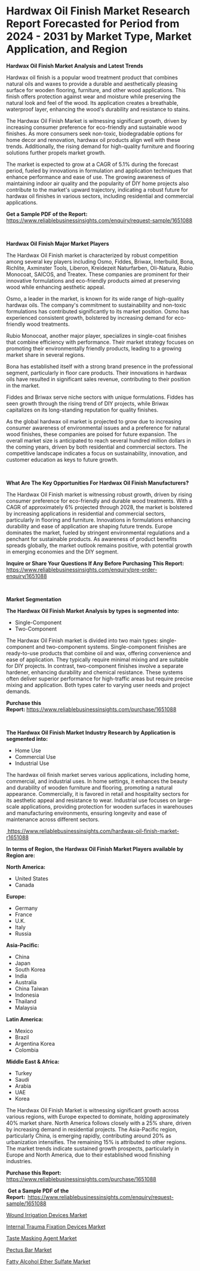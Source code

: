 <p><h1>Hardwax Oil Finish Market Research Report Forecasted for Period from 2024 -  2031 by Market Type, Market Application, and Region</h1></p><p><strong>Hardwax Oil Finish Market Analysis and Latest Trends</strong></p>
<p><p>Hardwax oil finish is a popular wood treatment product that combines natural oils and waxes to provide a durable and aesthetically pleasing surface for wooden flooring, furniture, and other wood applications. This finish offers protection against wear and moisture while preserving the natural look and feel of the wood. Its application creates a breathable, waterproof layer, enhancing the wood's durability and resistance to stains.</p><p>The Hardwax Oil Finish Market is witnessing significant growth, driven by increasing consumer preference for eco-friendly and sustainable wood finishes. As more consumers seek non-toxic, biodegradable options for home decor and renovation, hardwax oil products align well with these trends. Additionally, the rising demand for high-quality furniture and flooring solutions further propels market growth.</p><p>The market is expected to grow at a CAGR of 5.1% during the forecast period, fueled by innovations in formulation and application techniques that enhance performance and ease of use. The growing awareness of maintaining indoor air quality and the popularity of DIY home projects also contribute to the market's upward trajectory, indicating a robust future for hardwax oil finishes in various sectors, including residential and commercial applications.</p></p>
<p><strong>Get a Sample PDF of the Report:&nbsp;</strong> <a href="https://www.reliablebusinessinsights.com/enquiry/request-sample/1651088?utm_campaign=1091&utm_medium=2&utm_source=Github&utm_content=ia&utm_term=08112024&utm_id=hardwax-oil-finish">https://www.reliablebusinessinsights.com/enquiry/request-sample/1651088</a></p>
<p>&nbsp;</p>
<p><strong>Hardwax Oil Finish Major Market Players</strong></p>
<p><p>The Hardwax Oil Finish market is characterized by robust competition among several key players including Osmo, Fiddes, Briwax, Interbuild, Bona, Richlite, Axminster Tools, Liberon, Kreidezeit Naturfarben, Oli-Natura, Rubio Monocoat, SAICOS, and Treatex. These companies are prominent for their innovative formulations and eco-friendly products aimed at preserving wood while enhancing aesthetic appeal.</p><p>Osmo, a leader in the market, is known for its wide range of high-quality hardwax oils. The company's commitment to sustainability and non-toxic formulations has contributed significantly to its market position. Osmo has experienced consistent growth, bolstered by increasing demand for eco-friendly wood treatments.</p><p>Rubio Monocoat, another major player, specializes in single-coat finishes that combine efficiency with performance. Their market strategy focuses on promoting their environmentally friendly products, leading to a growing market share in several regions.</p><p>Bona has established itself with a strong brand presence in the professional segment, particularly in floor care products. Their innovations in hardwax oils have resulted in significant sales revenue, contributing to their position in the market.</p><p>Fiddes and Briwax serve niche sectors with unique formulations. Fiddes has seen growth through the rising trend of DIY projects, while Briwax capitalizes on its long-standing reputation for quality finishes.</p><p>As the global hardwax oil market is projected to grow due to increasing consumer awareness of environmental issues and a preference for natural wood finishes, these companies are poised for future expansion. The overall market size is anticipated to reach several hundred million dollars in the coming years, driven by both residential and commercial sectors. The competitive landscape indicates a focus on sustainability, innovation, and customer education as keys to future growth.</p></p>
<p>&nbsp;</p>
<p><strong>What Are The Key Opportunities For Hardwax Oil Finish Manufacturers?</strong></p>
<p><p>The Hardwax Oil Finish market is witnessing robust growth, driven by rising consumer preference for eco-friendly and durable wood treatments. With a CAGR of approximately 6% projected through 2028, the market is bolstered by increasing applications in residential and commercial sectors, particularly in flooring and furniture. Innovations in formulations enhancing durability and ease of application are shaping future trends. Europe dominates the market, fueled by stringent environmental regulations and a penchant for sustainable products. As awareness of product benefits spreads globally, the market outlook remains positive, with potential growth in emerging economies and the DIY segment.</p></p>
<p><strong>Inquire or Share Your Questions If Any Before Purchasing This Report:</strong> <a href="https://www.reliablebusinessinsights.com/enquiry/pre-order-enquiry/1651088?utm_campaign=1091&utm_medium=2&utm_source=Github&utm_content=ia&utm_term=08112024&utm_id=hardwax-oil-finish">https://www.reliablebusinessinsights.com/enquiry/pre-order-enquiry/1651088</a></p>
<p>&nbsp;</p>
<p><strong>Market Segmentation</strong></p>
<p><strong>The Hardwax Oil Finish Market Analysis by types is segmented into:</strong></p>
<p><ul><li>Single-Component</li><li>Two-Component</li></ul></p>
<p><p>The Hardwax Oil Finish market is divided into two main types: single-component and two-component systems. Single-component finishes are ready-to-use products that combine oil and wax, offering convenience and ease of application. They typically require minimal mixing and are suitable for DIY projects. In contrast, two-component finishes involve a separate hardener, enhancing durability and chemical resistance. These systems often deliver superior performance for high-traffic areas but require precise mixing and application. Both types cater to varying user needs and project demands.</p></p>
<p><strong>Purchase this Report:&nbsp;</strong><a href="https://www.reliablebusinessinsights.com/purchase/1651088?utm_campaign=1091&utm_medium=2&utm_source=Github&utm_content=ia&utm_term=08112024&utm_id=hardwax-oil-finish">https://www.reliablebusinessinsights.com/purchase/1651088</a></p>
<p>&nbsp;</p>
<p><strong>The Hardwax Oil Finish Market Industry Research by Application is segmented into:</strong></p>
<p><ul><li>Home Use</li><li>Commercial Use</li><li>Industrial Use</li></ul></p>
<p><p>The hardwax oil finish market serves various applications, including home, commercial, and industrial uses. In home settings, it enhances the beauty and durability of wooden furniture and flooring, promoting a natural appearance. Commercially, it is favored in retail and hospitality sectors for its aesthetic appeal and resistance to wear. Industrial use focuses on large-scale applications, providing protection for wooden surfaces in warehouses and manufacturing environments, ensuring longevity and ease of maintenance across different sectors.</p></p>
<p><a href="https://www.reliablebusinessinsights.com/hardwax-oil-finish-market-r1651088?utm_campaign=1091&utm_medium=2&utm_source=Github&utm_content=ia&utm_term=08112024&utm_id=hardwax-oil-finish">&nbsp;https://www.reliablebusinessinsights.com/hardwax-oil-finish-market-r1651088</a></p>
<p><strong>In terms of Region, the Hardwax Oil Finish Market Players available by Region are:</strong></p>
<p>
    <p> <strong> North America: </strong>
        <ul>
            <li>United States</li>
            <li>Canada</li>
        </ul>
        </p> 
    <p> <strong> Europe: </strong>
        <ul>
            <li>Germany</li>
            <li>France</li>
            <li>U.K.</li>
            <li>Italy</li>
            <li>Russia</li>
        </ul>
        </p> 
    <p> <strong> Asia-Pacific: </strong>
        <ul>
            <li>China</li>
            <li>Japan</li>
            <li>South Korea</li>
            <li>India</li>
            <li>Australia</li>
            <li>China Taiwan</li>
            <li>Indonesia</li>
            <li>Thailand</li>
            <li>Malaysia</li>
        </ul>
        </p> 
    <p> <strong> Latin America: </strong>
        <ul>
            <li>Mexico</li>
            <li>Brazil</li>
            <li>Argentina Korea</li>
            <li>Colombia</li>
        </ul>
        </p> 
    <p> <strong> Middle East & Africa: </strong>
        <ul>
            <li>Turkey</li>
            <li>Saudi</li>
            <li>Arabia</li>
            <li>UAE</li>
            <li>Korea</li>
        </ul>
    </p>
    </p>
<p><p>The Hardwax Oil Finish Market is witnessing significant growth across various regions, with Europe expected to dominate, holding approximately 40% market share. North America follows closely with a 25% share, driven by increasing demand in residential projects. The Asia-Pacific region, particularly China, is emerging rapidly, contributing around 20% as urbanization intensifies. The remaining 15% is attributed to other regions. The market trends indicate sustained growth prospects, particularly in Europe and North America, due to their established wood finishing industries.</p></p>
<p><strong>Purchase this Report: </strong><a href="https://www.reliablebusinessinsights.com/purchase/1651088?utm_campaign=1091&utm_medium=2&utm_source=Github&utm_content=ia&utm_term=08112024&utm_id=hardwax-oil-finish">https://www.reliablebusinessinsights.com/purchase/1651088</a></p>
<p>&nbsp;<strong>Get a Sample PDF of the Report:&nbsp;&nbsp;</strong><a href="https://www.reliablebusinessinsights.com/enquiry/request-sample/1651088?utm_campaign=1091&utm_medium=2&utm_source=Github&utm_content=ia&utm_term=08112024&utm_id=hardwax-oil-finish">https://www.reliablebusinessinsights.com/enquiry/request-sample/1651088</a></p>
<p><strong></strong></p>
<p><p><a href="https://issuu.com/reportprime-2/docs/wound-irrigation-devices-market-siz_fd2bfa64d6da91?utm_campaign=1091&utm_medium=2&utm_source=Github&utm_content=ia&utm_term=08112024&utm_id=hardwax-oil-finish">Wound Irrigation Devices Market</a></p><p><a href="https://issuu.com/reportprime-2/docs/internal-trauma-fixation-devices-ma_31846338f12e76?utm_campaign=1091&utm_medium=2&utm_source=Github&utm_content=ia&utm_term=08112024&utm_id=hardwax-oil-finish">Internal Trauma Fixation Devices Market</a></p><p><a href="https://github.com/burdgexaraeqn/Market-Research-Report-List-1/blob/main/taste-masking-agent-market.md?utm_campaign=1091&utm_medium=2&utm_source=Github&utm_content=ia&utm_term=08112024&utm_id=hardwax-oil-finish">Taste Masking Agent Market</a></p><p><a href="https://issuu.com/reportprime-2/docs/pectus-bar-market-size-2030.pptx_af4dcc1046ec58?utm_campaign=1091&utm_medium=2&utm_source=Github&utm_content=ia&utm_term=08112024&utm_id=hardwax-oil-finish">Pectus Bar Market</a></p><p><a href="https://github.com/maniehilp9ib/Market-Research-Report-List-1/blob/main/fatty-alcohol-ether-sulfate-market.md?utm_campaign=1091&utm_medium=2&utm_source=Github&utm_content=ia&utm_term=08112024&utm_id=hardwax-oil-finish">Fatty Alcohol Ether Sulfate Market</a></p></p>